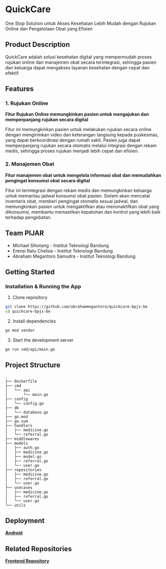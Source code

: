 # QuickCare

One Stop Solution untuk Akses Kesehatan Lebih Mudah dengan Rujukan Online dan Pengelolaan Obat yang Efisien

## Product Description

QuickCare adalah solusi kesehatan digital yang mempermudah proses rujukan online dan manajemen obat secara terintegrasi, sehingga pasien dan keluarga dapat mengakses layanan kesehatan dengan cepat dan efektif.

## Features

### 1. Rujukan Online

**Fitur Rujukan Online memungkinkan pasien untuk mengajukan dan memperpanjang rujukan secara digital**

Fitur ini memungkinkan pasien untuk melakukan rujukan secara online dengan mengirimkan video dan keterangan langsung kepada puskesmas, yang dapat berkoordinasi dengan rumah sakit. Pasien juga dapat memperpanjang rujukan secara otomatis melalui integrasi dengan rekam medis, sehingga proses rujukan menjadi lebih cepat dan efisien.

### 2. Manajemen Obat

**Fitur manajemen obat untuk mengelola informasi obat dan memudahkan pengingat konsumsi obat secara digital**

Fitur ini terintegrasi dengan rekam medis dan memungkinkan keluarga untuk memantau jadwal konsumsi obat pasien. Sistem akan mencatat inventaris obat, memberi pengingat otomatis sesuai jadwal, dan memungkinkan pasien untuk mengaktifkan atau menonaktifkan obat yang dikonsumsi, membantu memastikan kepatuhan dan kontrol yang lebih baik terhadap pengobatan.

## Team PIJAR

* Michael Sihotang - Institut Teknologi Bandung
* Erensi Ratu Chelsia - Institut Teknologi Bandung
* Abraham Megantoro Samudra - Institut Teknologi Bandung

## Getting Started

### Installation & Running the App

1. Clone repository
```bash
git clone https://github.com/abrahammegantoro/quickcare-bpjs-be
cd quickcare-bpjs-be
```

2. Install dependencies
```bash
go mod vendor
```

3. Start the development server
```bash
go run cmd/api/main.go
```

## Project Structure

```
.
├── Dockerfile
├── cmd
│   └── api
│       └── main.go
├── config
│   └── config.go
├── db
│   └── database.go
├── go.mod
├── go.sum
├── handlers
│   ├── medicine.go
│   └── referral.go
├── middlewares
├── models
│   ├── auth.go
│   ├── medicine.go
│   ├── model.go
│   ├── referral.go
│   └── user.go
├── repositories
│   ├── medicine.go
│   ├── referral.go
│   └── user.go
├── usecases
│   ├── medicine.go
│   ├── referral.go
│   └── user.go
└── utils
```

## Deployment

[**Android**](https://expo.dev/accounts/abrahamsamudra/projects/quickcare-bpjs-fe/builds/5f34a6ab-dfad-4871-aca2-ad9af7755177)

## Related Repositories

[**Frontend Repository**](https://github.com/abrahammegantoro/quickcare-bpjs-fe)